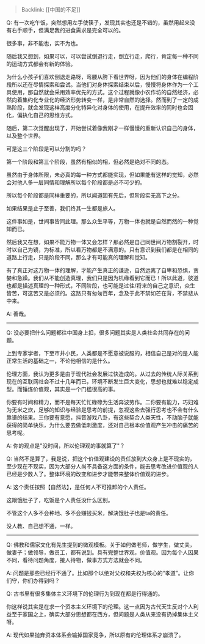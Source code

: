 > Backlink: [[中国的不足]]

Q: 有一次吃午饭，突然想用左手使筷子，发现其实也还是不错的，虽然用起来没有右手顺手，但满足我的进食需求是完全可以的。

很多事，非不能也，实不为也。

随后我又想到，如果可以，可以尝试倒退行走，倒立行走，爬行，肯定每一种不同的运动方式都会有新的体验。

为什么小孩子们喜欢倒退走路呀，弯腰从胯下看世界呀，因为他们的身体在编程阶段所以还在尽情探索和尝试。当他们对身体探索结束以后，慢慢将身体作为一个工具使用，那自然就会采用效率优先的方式。这个过程就像小农作坊的自然经济，必然向着集约化专业化的经济形势转变一样，是非常自然的选择。然而到了一定的成熟阶段，就会发现这样高度分化特异化对身体的使用，在提升效率的同时也会固化，偏执化自己的思维方式。

随后，第二次觉醒出现了，开始尝试着像我刚才一样慢慢的重新认识自己的身体，以及整个世界。

可是这三个阶段是可以分割的吗？

第一个阶段和第三个阶段，虽然有相似的相，但必然是绝对不同的态。

虽然由于身体所限，未必真的每一种方式都能实现，但如果能有这样的觉知，必然会对他人多一层同情和理解所以每个阶段都是必不可少的。

所以每个阶段都是同样重要的，所以闻道固有先后，但阶段实无高下之分。

如果结果是止于至善，我们终其一生都是旅人。 

这件事如是，世间事皆同此理。那么众生平等，万物一体也就是自然而然的一种觉知而已。 

然后我又在想，如果不能万物一体又会怎样？那必然是自己同世间万物割裂开，时时以自己为镜，为标准，所以看万物都是不满意的。只有意识到我们都是在相同的道路上行走，只是阶段不同，那么才有可能真的理解和觉知。 

有了真正对这万物一体的理解，才能产生真正的谦逊，自然远离了自卑和恐惧，贪婪和急躁。我们从不能创造真理，我们只是因为机缘看到它而已！所以此道，彼道也都是描述真理的一种形式，不同阶段，也可能是过往/将来的自己之意识，众生皆苦，可这苦又是必须的。这路只有匆匆百年，念及于此不禁如芒在背，不禁悲从中来。

A: 善哉。

---

Q: 没必要把什么问题都往中国身上扣，很多问题其实是人类社会共同存在的问题。

上到专家学者，下至市井小民，人类都是不愿意被说服的，相信自己是对的是人能正常生活的基础之一，不论他相信的是什么。

伦理方面，我认为更多是由于现代社会发展过快造成的。从过去的传统人际关系到现在的互联网社会不过十几年而已，环境不断发生巨大变化，思想也就难以稳定成型。而锤炼价值观，其实是一个门槛很高的事。

你要有时间和精力，而不是每天忙忙碌碌为生活奔波劳作。二你要有能力，巧妇难为无米之炊，足够的知识与经验是思考的前提，忽视这些去强行思考也不会有什么靠谱的结果。三你要有意愿，抖音游戏八卦，有这些契合人类天性，不动脑子就能获得的简单快乐，为什么要去做低刺激度，还对自己根本价值观产生冲击的痛苦的思考呢。

A: 你的观点是"没时间，所以伦理观的事就算了"？

Q: 当然不是算了，我是说，把这个价值观建设的责任放到大众身上是不现实的，至少现在不现实，因为大部分人尚不具备这方面的条件，能去思考改进价值观的人已经是少数人了。整体环境的改变和进步才能带来整体价值观的进步。

A: 这个责任按照【自然法】，是任何人不可推卸的个人责任。

这跟饿肚子了，吃饭是个人责任没什么区别。

不管这个人多不会种地、多不会赚钱买米，解決饿肚子也是ta的责任。

没人教、自己想不通，一样。

---

Q: 佛教和儒家文化有先生提到的微观模板。关于如何做老师，做学生，做丈夫，做妻子；做领导，做员工，都有说到。具有完整世界观，价值观。因为每个人因果不同，看待问题角度，接人待物，做事方式方法就会不同。

A: 问题是那些已经行不通了。比如那个以绝对父权和夫权为核心的“孝道”。让你们守，你们办得到吗？

Q: 古书里有很多集体主义环境下的伦理行为到现在都是行得通的。

你这样说其实是在求一个资本主义环境下的伦理。这一点因为古代天生反对个人利益至于家国之上，确实大部分思想都在西方，但问题是人类从来没有扔掉集体主义呀。

A: 现代如果抛弃资本体系会输掉国家竞争，所以原有的伦理体系才崩溃了。
